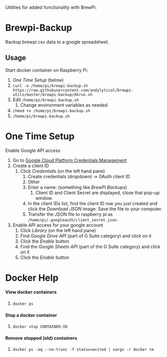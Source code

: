 Utilities for added functionality with BrewPi.

# Brewpi-Backup
Backup brewpi csv data to a google spreadsheet.
## Usage
Start docker container on Raspberry Pi:
1. _One Time Setup_ (below)
1. `curl -o /home/pi/brewpi-backup.sh https://raw.githubusercontent.com/andylytical/brewpi-utils/master/brewpi-backup/dkrun.sh`
1. Edit `/home/pi/brewpi-backup.sh`
   1. Change environment variables as needed
1. `chmod +x /home/pi/brewpi-backup.sh`
1. `/home/pi/brewpi-backup.sh`

# One Time Setup
Enable Google API access
1. Go to [Google Cloud Platform Credentials Management](https://console.cloud.google.com/apis/credentials)
1. Create a client ID
   1. Click *Credentials* (on the left hand pane)
      1. Create credentials (dropdown) → OAuth client ID
      1. Other
      1. Enter a name: (something like _BrewPi Backups_)
         1. Client ID and Client Secret are displayed, close that pop-up window.
      1.  In the client IDs list, find the client ID row you just created and click the *Download JSON* image. Save the file to your computer.
      1. Transfer the JSON file to raspberry pi as `/home/pi/.googleauth/client_secret.json`.
1. Enable API access for your google account
   1.  Click *Library* (on the left hand pane)
      1. Find *Google Drive API* (part of G Suite category) and click on it
      1. Click the *Enable* button
      1. Find the *Google Sheets API* (part of the G Suite category) and click on it
      1. Click the *Enable* button
      
# Docker Help
#### View docker containers
1. `docker ps`
#### Stop a docker container
1. `docker stop CONTAINER-ID`
#### Remove stopped (old) containers
1. `docker ps -aq --no-trunc -f status=exited | xargs -r docker rm`
